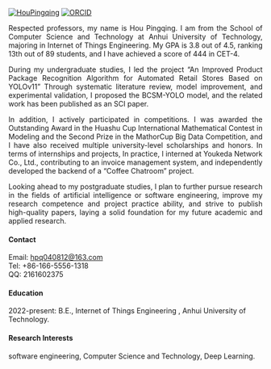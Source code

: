 [![HouPingqing](https://img.shields.io/badge/HouPingqing-github-blue?logo=github)](https://github.com/houpingqing)
 [![ORCID](https://img.shields.io/badge/ORCID-0009-0007-5800-0416-green?logo=ORCID&logoColor=white)](https://orcid.org/0009-0007-5800-0416)
<div style="text-align: justify;">

Respected professors, my name is Hou Pingqing. I am from the School of Computer Science and Technology at Anhui University of Technology, majoring in Internet of Things Engineering. My GPA is 3.8 out of 4.5, ranking 13th out of 89 students, and I have achieved a score of 444 in CET-4.

During my undergraduate studies, I led the project “An Improved Product Package Recognition Algorithm for Automated Retail Stores Based on YOLOv11” Through systematic literature review, model improvement, and experimental validation, I proposed the BCSM-YOLO model, and the related work has been published as an SCI paper.

In addition, I actively participated in competitions. I was awarded the Outstanding Award in the Huashu Cup International Mathematical Contest in Modeling and the Second Prize in the MathorCup Big Data Competition, and I have also received multiple university-level scholarships and honors.
In terms of internships and projects, In practice, I interned at Youkeda Network Co., Ltd., contributing to an invoice management system, and independently developed the backend of a “Coffee Chatroom” project.

Looking ahead to my postgraduate studies, I plan to further pursue research in the fields of artificial intelligence or software engineering, improve my research competence and project practice ability, and strive to publish high-quality papers, laying a solid foundation for my future academic and applied research.

</div>

#### Contact

Email: hpq040812@163.com\
Tel: +86-166-5556-1318\
QQ: 2161602375


#### Education
2022-present: B.E., Internet of Things Engineering , Anhui University of Technology.

#### Research Interests
software engineering, Computer Science and Technology, Deep Learning.